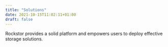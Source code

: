 ```yaml
---
title: "Solutions"
date: 2021-10-15T11:02:11+01:00
draft: false
---
```


Rockstor provides a solid platform and empowers users to deploy effective storage solutions.

